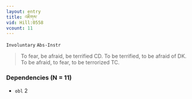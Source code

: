 ```yaml
---
layout: entry
title: འཇིགས་
vid: Hill:0558
vcount: 11
---
```

`Involuntary` `Abs-Instr`
> To fear, be afraid, be terrified CD\.
 To be terrified, to be afraid of DK\.
 To be afraid, to fear, to be terrorized TC\.

### Dependencies (N = 11)
* `obl` 2


